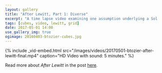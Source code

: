 ```yaml
---
layout: gallery
title: "After Lewitt, Part 1: Diverse"
excerpt: "A time lapse video examining one assumption underlying a Sol LeWitt piece."
tags: [cubes, video, lewitt, grid]
date: 2017-05-01 14:00
use_gallery_img: true
ogimage: 20160403-btozier-cubes.jpg
---
```


{% include _vid-embed.html src="/images/videos/20170501-btozier-after-lewitt-final.mp4" caption="HD Video with sound: 5 minutes." %}


Read more about _After Lewitt_ in the post [here](/after-lewitt/).
